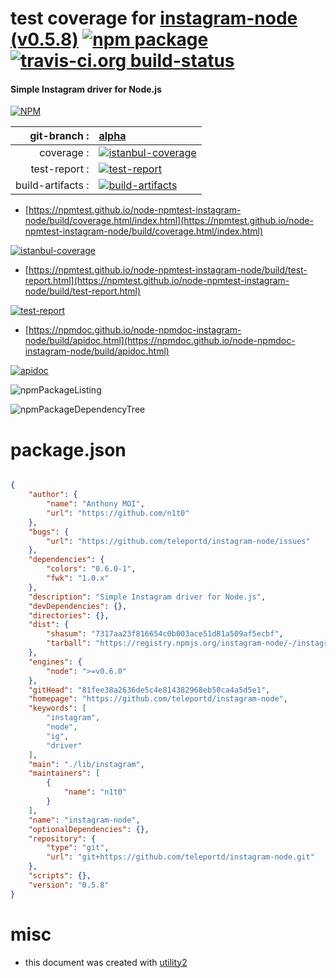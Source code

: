 # test coverage for  [instagram-node (v0.5.8)](https://github.com/teleportd/instagram-node)  [![npm package](https://img.shields.io/npm/v/npmtest-instagram-node.svg?style=flat-square)](https://www.npmjs.org/package/npmtest-instagram-node) [![travis-ci.org build-status](https://api.travis-ci.org/npmtest/node-npmtest-instagram-node.svg)](https://travis-ci.org/npmtest/node-npmtest-instagram-node)
#### Simple Instagram driver for Node.js

[![NPM](https://nodei.co/npm/instagram-node.png?downloads=true&downloadRank=true&stars=true)](https://www.npmjs.com/package/instagram-node)

| git-branch : | [alpha](https://github.com/npmtest/node-npmtest-instagram-node/tree/alpha)|
|--:|:--|
| coverage : | [![istanbul-coverage](https://npmtest.github.io/node-npmtest-instagram-node/build/coverage.badge.svg)](https://npmtest.github.io/node-npmtest-instagram-node/build/coverage.html/index.html)|
| test-report : | [![test-report](https://npmtest.github.io/node-npmtest-instagram-node/build/test-report.badge.svg)](https://npmtest.github.io/node-npmtest-instagram-node/build/test-report.html)|
| build-artifacts : | [![build-artifacts](https://npmtest.github.io/node-npmtest-instagram-node/glyphicons_144_folder_open.png)](https://github.com/npmtest/node-npmtest-instagram-node/tree/gh-pages/build)|

- [https://npmtest.github.io/node-npmtest-instagram-node/build/coverage.html/index.html](https://npmtest.github.io/node-npmtest-instagram-node/build/coverage.html/index.html)

[![istanbul-coverage](https://npmtest.github.io/node-npmtest-instagram-node/build/screenCapture.buildCi.browser.%252Ftmp%252Fbuild%252Fcoverage.lib.html.png)](https://npmtest.github.io/node-npmtest-instagram-node/build/coverage.html/index.html)

- [https://npmtest.github.io/node-npmtest-instagram-node/build/test-report.html](https://npmtest.github.io/node-npmtest-instagram-node/build/test-report.html)

[![test-report](https://npmtest.github.io/node-npmtest-instagram-node/build/screenCapture.buildCi.browser.%252Ftmp%252Fbuild%252Ftest-report.html.png)](https://npmtest.github.io/node-npmtest-instagram-node/build/test-report.html)

- [https://npmdoc.github.io/node-npmdoc-instagram-node/build/apidoc.html](https://npmdoc.github.io/node-npmdoc-instagram-node/build/apidoc.html)

[![apidoc](https://npmdoc.github.io/node-npmdoc-instagram-node/build/screenCapture.buildCi.browser.%252Ftmp%252Fbuild%252Fapidoc.html.png)](https://npmdoc.github.io/node-npmdoc-instagram-node/build/apidoc.html)

![npmPackageListing](https://npmtest.github.io/node-npmtest-instagram-node/build/screenCapture.npmPackageListing.svg)

![npmPackageDependencyTree](https://npmtest.github.io/node-npmtest-instagram-node/build/screenCapture.npmPackageDependencyTree.svg)



# package.json

```json

{
    "author": {
        "name": "Anthony MOI",
        "url": "https://github.com/n1t0"
    },
    "bugs": {
        "url": "https://github.com/teleportd/instagram-node/issues"
    },
    "dependencies": {
        "colors": "0.6.0-1",
        "fwk": "1.0.x"
    },
    "description": "Simple Instagram driver for Node.js",
    "devDependencies": {},
    "directories": {},
    "dist": {
        "shasum": "7317aa23f816654c0b003ace51d81a509af5ecbf",
        "tarball": "https://registry.npmjs.org/instagram-node/-/instagram-node-0.5.8.tgz"
    },
    "engines": {
        "node": ">=v0.6.0"
    },
    "gitHead": "81fee38a2636de5c4e814382968eb50ca4a5d5e1",
    "homepage": "https://github.com/teleportd/instagram-node",
    "keywords": [
        "instagram",
        "node",
        "ig",
        "driver"
    ],
    "main": "./lib/instagram",
    "maintainers": [
        {
            "name": "n1t0"
        }
    ],
    "name": "instagram-node",
    "optionalDependencies": {},
    "repository": {
        "type": "git",
        "url": "git+https://github.com/teleportd/instagram-node.git"
    },
    "scripts": {},
    "version": "0.5.8"
}
```



# misc
- this document was created with [utility2](https://github.com/kaizhu256/node-utility2)
